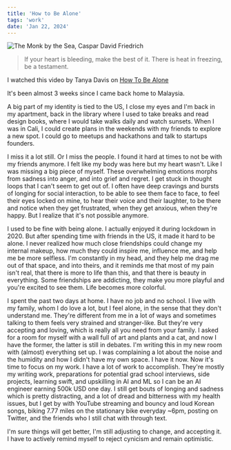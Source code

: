 ```yaml
---
title: 'How to Be Alone'
tags: 'work'
date: 'Jan 22, 2024'
---
```


![The Monk by the Sea, Caspar David Friedrich](/images/monk.jpg)

> If your heart is bleeding, make the best of it. There is heat in freezing, be a testament.

I watched this video by Tanya Davis on [How To Be Alone](https://www.youtube.com/watch?v=k7X7sZzSXYs)

It's been almost 3 weeks since I came back home to Malaysia.

A big part of my identity is tied to the US, I close my eyes and I'm back in my apartment, back in the library where I used to take breaks and read design books, where I would take walks daily and watch sunsets. When I was in Cali, I could create plans in the weekends with my friends to explore a new spot. I could go to meetups and hackathons and talk to startups founders.

I miss it a lot still. Or I miss the people. I found it hard at times to not be with my friends anymore. I felt like my body was here but my heart wasn't. Like I was missing a big piece of myself. These overwhelming emotions morphs from sadness into anger, and into grief and regret. I get stuck in thought loops that I can't seem to get out of. I often have deep cravings and bursts of longing for social interaction, to be able to see them face to face, to feel their eyes locked on mine, to hear their voice and their laughter, to be there and notice when they get frustrated, when they get anxious, when they're happy. But I realize that it's not possible anymore.

I used to be fine with being alone. I actually enjoyed it during lockdown in 2020. But after spending time with friends in the US, it made it hard to be alone. I never realized how much close friendships could change my internal makeup, how much they could inspire me, influence me, and help me be more selfless. I'm constantly in my head, and they help me drag me out of that space, and into theirs, and it reminds me that most of my pain isn't real, that there is more to life than this, and that there is beauty in everything. Some friendships are addicting, they make you more playful and you're excited to see them. Life becomes more colorful.

I spent the past two days at home. I have no job and no school. I live with my family, whom I do love a lot, but I feel alone, in the sense that they don't understand me. They're different from me in a lot of ways and sometimes talking to them feels very strained and stranger-like. But they're very accepting and loving, which is really all you need from your family. I asked for a room for myself with a wall full of art and plants and a cat, and now I have the former, the latter is still in debates. I'm writing this in my new room with (almost) everything set up. I was complaining a lot about the noise and the humidity and how I didn't have my own space. I have it now. Now it's time to focus on my work. I have a lot of work to accomplish. They're mostly my writing work, preparations for potential grad school interviews, side projects, learning swift, and upskilling in AI and ML so I can be an AI engineer earning 500k USD one day. I still get bouts of longing and sadness which is pretty distracting, and a lot of dread and bitterness with my health issues, but I get by with YouTube streaming and bouncy and loud Korean songs, biking 7.77 miles on the stationary bike everyday ~6pm, posting on Twitter, and the friends who I still chat with through text.

I'm sure things will get better, I'm still adjusting to change, and accepting it. I have to actively remind myself to reject cynicism and remain optimistic.
